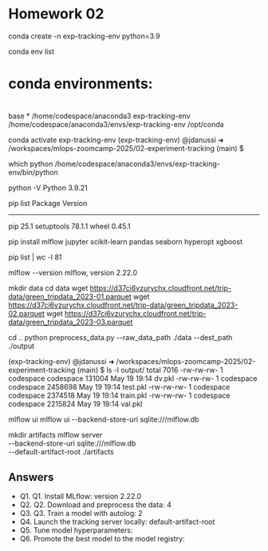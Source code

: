 # Homework 02

conda create -n exp-tracking-env python=3.9

conda env list
# conda environments:
#
base                  *  /home/codespace/anaconda3
exp-tracking-env         /home/codespace/anaconda3/envs/exp-tracking-env
                         /opt/conda

conda activate exp-tracking-env
(exp-tracking-env) @jdanussi ➜ /workspaces/mlops-zoomcamp-2025/02-experiment-tracking (main) $

which python
/home/codespace/anaconda3/envs/exp-tracking-env/bin/python

python -V
Python 3.9.21

pip list
Package    Version
---------- -------
pip        25.1
setuptools 78.1.1
wheel      0.45.1

pip install mlflow jupyter scikit-learn pandas seaborn hyperopt xgboost

pip list | wc -l
81

mlflow --version
mlflow, version 2.22.0

mkdir data
cd data
wget https://d37ci6vzurychx.cloudfront.net/trip-data/green_tripdata_2023-01.parquet
wget https://d37ci6vzurychx.cloudfront.net/trip-data/green_tripdata_2023-02.parquet
wget https://d37ci6vzurychx.cloudfront.net/trip-data/green_tripdata_2023-03.parquet


cd ..
python preprocess_data.py --raw_data_path ./data --dest_path ./output


(exp-tracking-env) @jdanussi ➜ /workspaces/mlops-zoomcamp-2025/02-experiment-tracking (main) $ ls -l output/
total 7016
-rw-rw-rw- 1 codespace codespace  131004 May 19 19:14 dv.pkl
-rw-rw-rw- 1 codespace codespace 2458698 May 19 19:14 test.pkl
-rw-rw-rw- 1 codespace codespace 2374518 May 19 19:14 train.pkl
-rw-rw-rw- 1 codespace codespace 2215824 May 19 19:14 val.pkl


mlflow ui
mlflow ui --backend-store-uri sqlite:///mlflow.db

mkdir artifacts
mlflow server \
  --backend-store-uri sqlite:///mlflow.db \
  --default-artifact-root ./artifacts
 



## Answers

- Q1. Q1. Install MLflow: version 2.22.0
- Q2. Q2. Download and preprocess the data: 4
- Q3. Q3. Train a model with autolog: 2
- Q4. Launch the tracking server locally: default-artifact-root
- Q5. Tune model hyperparameters:
- Q6. Promote the best model to the model registry: